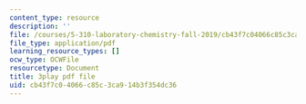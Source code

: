 ```yaml
---
content_type: resource
description: ''
file: /courses/5-310-laboratory-chemistry-fall-2019/cb43f7c04066c85c3ca914b3f354dc36_JIw9mnVeFig.pdf
file_type: application/pdf
learning_resource_types: []
ocw_type: OCWFile
resourcetype: Document
title: 3play pdf file
uid: cb43f7c0-4066-c85c-3ca9-14b3f354dc36
---
```

